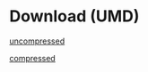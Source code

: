 # Download (UMD)

[uncompressed](https://unpkg.com/phaser-behavior-plugin/dist/phaser-behavior-plugin.js)

[compressed](https://unpkg.com/phaser-behavior-plugin/dist/phaser-behavior-plugin.min.js)
